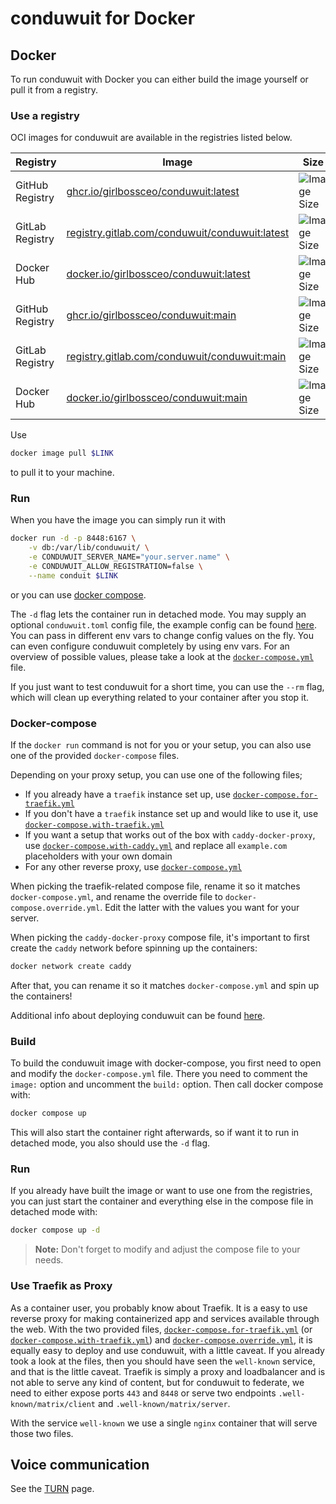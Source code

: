 # conduwuit for Docker

## Docker

To run conduwuit with Docker you can either build the image yourself or pull it
from a registry.

### Use a registry

OCI images for conduwuit are available in the registries listed below.

| Registry        | Image                                                           | Size                          | Notes                  |
| --------------- | --------------------------------------------------------------- | ----------------------------- | ---------------------- |
| GitHub Registry | [ghcr.io/girlbossceo/conduwuit:latest][gh] | ![Image Size][shield-latest]  | Stable tagged image.          |
| GitLab Registry | [registry.gitlab.com/conduwuit/conduwuit:latest][gl] | ![Image Size][shield-latest]  | Stable tagged image.          |
| Docker Hub      | [docker.io/girlbossceo/conduwuit:latest][dh]             | ![Image Size][shield-latest]  | Stable tagged image.          |
| GitHub Registry | [ghcr.io/girlbossceo/conduwuit:main][gh]   | ![Image Size][shield-main]    | Stable main branch.   |
| GitLab Registry | [registry.gitlab.com/conduwuit/conduwuit:main][gl]   | ![Image Size][shield-main]    | Stable main branch.   |
| Docker Hub      | [docker.io/girlbossceo/conduwuit:main][dh]               | ![Image Size][shield-main]    | Stable main branch.   |

[dh]: https://hub.docker.com/r/girlbossceo/conduwuit
[gh]: https://github.com/girlbossceo/conduwuit/pkgs/container/conduwuit
[gl]: https://gitlab.com/conduwuit/conduwuit/container_registry/6369729
[shield-latest]: https://img.shields.io/docker/image-size/girlbossceo/conduwuit/latest
[shield-main]: https://img.shields.io/docker/image-size/girlbossceo/conduwuit/main

Use

```bash
docker image pull $LINK
```

to pull it to your machine.

### Run

When you have the image you can simply run it with

```bash
docker run -d -p 8448:6167 \
    -v db:/var/lib/conduwuit/ \
    -e CONDUWUIT_SERVER_NAME="your.server.name" \
    -e CONDUWUIT_ALLOW_REGISTRATION=false \
    --name conduit $LINK
```

or you can use [docker compose](#docker-compose).

The `-d` flag lets the container run in detached mode. You may supply an
optional `conduwuit.toml` config file, the example config can be found
[here](../configuration/examples.md). You can pass in different env vars to
change config values on the fly. You can even configure conduwuit completely by
using env vars. For an overview of possible values, please take a look at the
[`docker-compose.yml`](docker-compose.yml) file.

If you just want to test conduwuit for a short time, you can use the `--rm`
flag, which will clean up everything related to your container after you stop
it.

### Docker-compose

If the `docker run` command is not for you or your setup, you can also use one
of the provided `docker-compose` files.

Depending on your proxy setup, you can use one of the following files;

- If you already have a `traefik` instance set up, use
[`docker-compose.for-traefik.yml`](docker-compose.for-traefik.yml)
- If you don't have a `traefik` instance set up and would like to use it, use
[`docker-compose.with-traefik.yml`](docker-compose.with-traefik.yml)
- If you want a setup that works out of the box with `caddy-docker-proxy`, use
[`docker-compose.with-caddy.yml`](docker-compose.with-caddy.yml) and replace all
`example.com` placeholders with your own domain
- For any other reverse proxy, use [`docker-compose.yml`](docker-compose.yml)

When picking the traefik-related compose file, rename it so it matches
`docker-compose.yml`, and rename the override file to
`docker-compose.override.yml`. Edit the latter with the values you want for your
server.

When picking the `caddy-docker-proxy` compose file, it's important to first
create the `caddy` network before spinning up the containers:

```bash
docker network create caddy
```

After that, you can rename it so it matches `docker-compose.yml` and spin up the
containers!

Additional info about deploying conduwuit can be found [here](generic.md).

### Build

To build the conduwuit image with docker-compose, you first need to open and
modify the `docker-compose.yml` file. There you need to comment the `image:`
option and uncomment the `build:` option. Then call docker compose with:

```bash
docker compose up
```

This will also start the container right afterwards, so if want it to run in
detached mode, you also should use the `-d` flag.

### Run

If you already have built the image or want to use one from the registries, you
can just start the container and everything else in the compose file in detached
mode with:

```bash
docker compose up -d
```

> **Note:** Don't forget to modify and adjust the compose file to your needs.

### Use Traefik as Proxy

As a container user, you probably know about Traefik. It is a easy to use
reverse proxy for making containerized app and services available through the
web. With the two provided files,
[`docker-compose.for-traefik.yml`](docker-compose.for-traefik.yml) (or
[`docker-compose.with-traefik.yml`](docker-compose.with-traefik.yml)) and
[`docker-compose.override.yml`](docker-compose.override.yml), it is equally easy
to deploy and use conduwuit, with a little caveat. If you already took a look at
the files, then you should have seen the `well-known` service, and that is the
little caveat. Traefik is simply a proxy and loadbalancer and is not able to
serve any kind of content, but for conduwuit to federate, we need to either
expose ports `443` and `8448` or serve two endpoints `.well-known/matrix/client`
and `.well-known/matrix/server`.

With the service `well-known` we use a single `nginx` container that will serve
those two files.

## Voice communication

See the [TURN](../turn.md) page.
